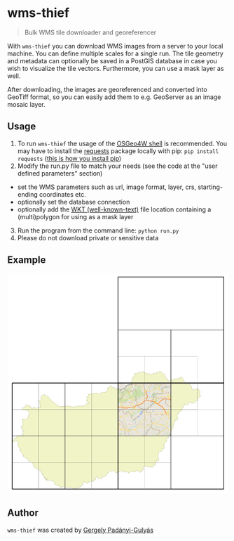# wms-thief
> Bulk WMS tile downloader and georeferencer

With ```wms-thief``` you can download WMS images from a server to your local machine. You can define multiple scales for a single run. The tile geometry and metadata can optionally be saved in a PostGIS database in case you wish to visualize the tile vectors. Furthermore, you can use a mask layer as well.

After downloading, the images are georeferenced and converted into GeoTiff format, so you can easily add them to e.g. GeoServer as an image mosaic layer.

## Usage

1. To run ```wms-thief``` the usage of the [OSGeo4W shell](https://trac.osgeo.org/osgeo4w/) is recommended. You may have to install the [requests](http://docs.python-requests.org/en/master/) package locally with pip: ```pip install requests``` ([this is how you install pip](https://trac.osgeo.org/osgeo4w/wiki/ExternalPythonPackages))
2. Modify the run.py file to match your needs (see the code at the "user defined parameters" section)
  * set the WMS parameters such as url, image format, layer, crs, starting-ending coordinates etc.
  * optionally set the database connection
  * optionally add the [WKT (well-known-text)](https://en.wikipedia.org/wiki/Well-known_text) file location containing a (multi)polygon for using as a mask layer
3. Run the program from the command line: ```python run.py```
5. Please do not download private or sensitive data

## Example

<p align="center"><img src="data/images/example1.png" width="600"></p>

## Author
```wms-thief``` was created by [Gergely Padányi-Gulyás](http://www.gpadanyig.com)